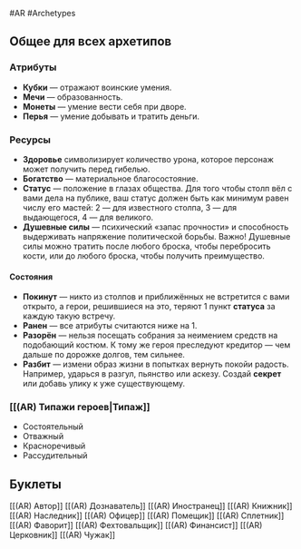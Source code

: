 #AR  #Archetypes

## Общее для всех архетипов 

### Aтрибуты
- **Кубки** — отражают воинские умения.
- **Мечи** — образованность.
- **Монеты** — умение вести себя при дворе.
- **Перья** — умение добывать и тратить деньги.
### Ресурсы
- **Здоровье** символизирует количество урона, которое персонаж может получить перед гибелью.
- **Богатство** — материальное благосостояние.
- **Статус** — положение в глазах общества. Для того чтобы столп вёл с вами дела на публике, ваш статус должен быть как минимум равен числу его мастей: 2 — для известного столпа, 3 — для выдающегося, 4 — для великого.
- **Душевные силы** — психический «запас прочности» и способность выдерживать напряжение политической борьбы. Важно! Душевные силы можно тратить после любого броска, чтобы перебросить кости, или до любого броска, чтобы получить преимущество. 

#### Состояния 
 - **Покинут** — никто из столпов и приближённых  не встретится с вами открыто, а герои, решившиеся  на это, теряют 1 пункт **статуса** за каждую такую встречу.   
 - **Ранен** — все атрибуты считаются ниже на 1.
 - **Разорён** — нельзя посещать собрания за неимением  средств на подобающий костюм. К тому же героя  преследуют кредитор — чем дальше по дорожке долгов,  тем сильнее.  
 - **Разбит** — измени образ жизни в попытках вернуть  покойи радость. Например, ударься в разгул, пьянство  или аскезу. Создай **секрет** или добавь улику  к уже существующему.

### [[(AR) Типажи героев|Типаж]]
   - Состоятельный
   - Отважный 
   - Красноречивый
   - Рассудительный

## Буклеты
[[(AR) Автор]]
[[(AR) Дознаватель]]
[[(AR) Иностранец]]
[[(AR) Книжник]]
[[(AR) Наследник]]
[[(AR) Офицер]]
[[(AR) Помещик]]
[[(AR) Сплетник]]
[[(AR) Фаворит]]
[[(AR) Фехтовальщик]]
[[(AR) Финансист]]
[[(AR) Церковник]]
[[(AR) Чужак]]

